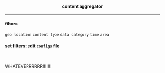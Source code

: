 <h4 align = 'center'> content aggregator </h4>
<hr>
<h4> filters </h4>
<code>geo location</code>
<code>content type</code>
<code>data category</code>
<code>time</code>
<code>area</code>

<h4> set filters: edit <code>configs</code> file </h4>
<br>



WHATEVERRRRRR!!!!!!!
